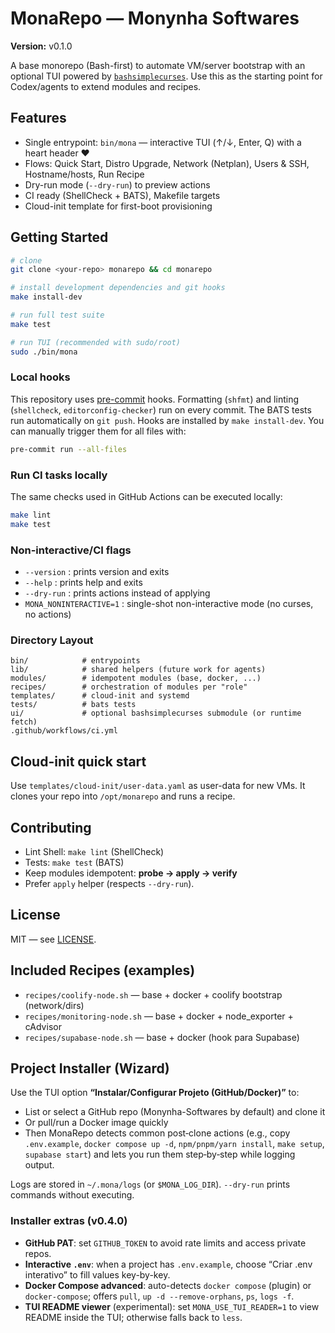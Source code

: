 # MonaRepo — Monynha Softwares

**Version:** v0.1.0

A base monorepo (Bash-first) to automate VM/server bootstrap with an optional TUI powered by [`bashsimplecurses`](https://github.com/metal3d/bashsimplecurses).
Use this as the starting point for Codex/agents to extend modules and recipes.

## Features
- Single entrypoint: `bin/mona` — interactive TUI (↑/↓, Enter, Q) with a heart header ❤
- Flows: Quick Start, Distro Upgrade, Network (Netplan), Users & SSH, Hostname/hosts, Run Recipe
- Dry-run mode (`--dry-run`) to preview actions
- CI ready (ShellCheck + BATS), Makefile targets
- Cloud-init template for first-boot provisioning

## Getting Started

```bash
# clone
git clone <your-repo> monarepo && cd monarepo

# install development dependencies and git hooks
make install-dev

# run full test suite
make test

# run TUI (recommended with sudo/root)
sudo ./bin/mona
```

### Local hooks

This repository uses [pre-commit](https://pre-commit.com/) hooks. Formatting
(`shfmt`) and linting (`shellcheck`, `editorconfig-checker`) run on every
commit. The BATS tests run automatically on `git push`. Hooks are installed by
`make install-dev`. You can manually trigger them for all files with:

```bash
pre-commit run --all-files
```

### Run CI tasks locally

The same checks used in GitHub Actions can be executed locally:

```bash
make lint
make test
```

### Non-interactive/CI flags
- `--version`      : prints version and exits
- `--help`         : prints help and exits
- `--dry-run`      : prints actions instead of applying
- `MONA_NONINTERACTIVE=1` : single-shot non-interactive mode (no curses, no actions)

### Directory Layout

```
bin/            # entrypoints
lib/            # shared helpers (future work for agents)
modules/        # idempotent modules (base, docker, ...)
recipes/        # orchestration of modules per "role"
templates/      # cloud-init and systemd
tests/          # bats tests
ui/             # optional bashsimplecurses submodule (or runtime fetch)
.github/workflows/ci.yml
```

## Cloud-init quick start
Use `templates/cloud-init/user-data.yaml` as user-data for new VMs. It clones your repo into `/opt/monarepo` and runs a recipe.

## Contributing
- Lint Shell: `make lint` (ShellCheck)
- Tests: `make test` (BATS)
- Keep modules idempotent: **probe → apply → verify**
- Prefer `apply` helper (respects `--dry-run`).

## License
MIT — see [LICENSE](LICENSE).


## Included Recipes (examples)
- `recipes/coolify-node.sh` — base + docker + coolify bootstrap (network/dirs)
- `recipes/monitoring-node.sh` — base + docker + node_exporter + cAdvisor
- `recipes/supabase-node.sh` — base + docker (hook para Supabase)

## Project Installer (Wizard)
Use the TUI option **“Instalar/Configurar Projeto (GitHub/Docker)”** to:
- List or select a GitHub repo (Monynha-Softwares by default) and clone it
- Or pull/run a Docker image quickly
- Then MonaRepo detects common post‑clone actions (e.g., copy `.env.example`, `docker compose up -d`, `npm/pnpm/yarn install`, `make setup`, `supabase start`) and lets you run them step‑by‑step while logging output.

Logs are stored in `~/.mona/logs` (or `$MONA_LOG_DIR`). `--dry-run` prints commands without executing.

### Installer extras (v0.4.0)
- **GitHub PAT**: set `GITHUB_TOKEN` to avoid rate limits and access private repos.
- **Interactive `.env`**: when a project has `.env.example`, choose “Criar .env interativo” to fill values key-by-key.
- **Docker Compose advanced**: auto-detects `docker compose` (plugin) or `docker-compose`; offers `pull`, `up -d --remove-orphans`, `ps`, `logs -f`.
- **TUI README viewer** (experimental): set `MONA_USE_TUI_READER=1` to view README inside the TUI; otherwise falls back to `less`.
